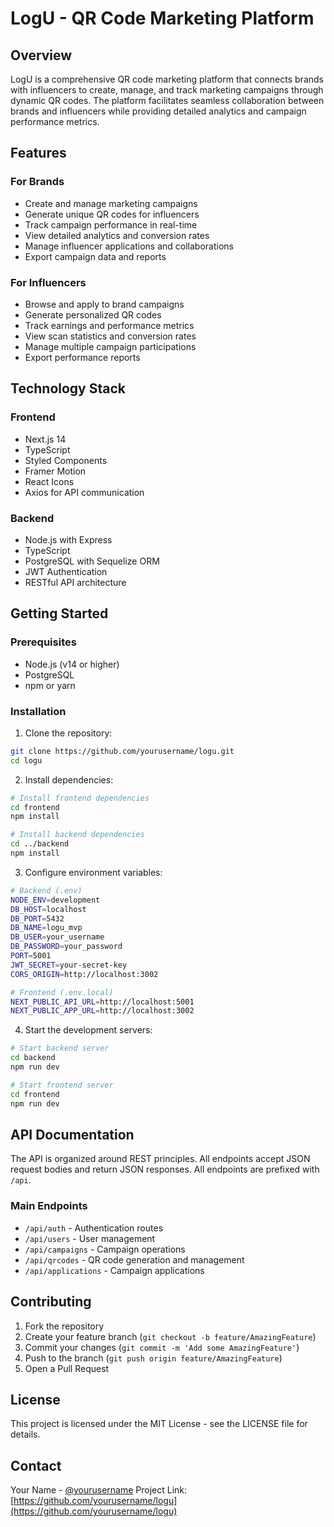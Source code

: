 # LogU - QR Code Marketing Platform

## Overview
LogU is a comprehensive QR code marketing platform that connects brands with influencers to create, manage, and track marketing campaigns through dynamic QR codes. The platform facilitates seamless collaboration between brands and influencers while providing detailed analytics and campaign performance metrics.

## Features

### For Brands
- Create and manage marketing campaigns
- Generate unique QR codes for influencers
- Track campaign performance in real-time
- View detailed analytics and conversion rates
- Manage influencer applications and collaborations
- Export campaign data and reports

### For Influencers
- Browse and apply to brand campaigns
- Generate personalized QR codes
- Track earnings and performance metrics
- View scan statistics and conversion rates
- Manage multiple campaign participations
- Export performance reports

## Technology Stack

### Frontend
- Next.js 14
- TypeScript
- Styled Components
- Framer Motion
- React Icons
- Axios for API communication

### Backend
- Node.js with Express
- TypeScript
- PostgreSQL with Sequelize ORM
- JWT Authentication
- RESTful API architecture

## Getting Started

### Prerequisites
- Node.js (v14 or higher)
- PostgreSQL
- npm or yarn

### Installation

1. Clone the repository:
```bash
git clone https://github.com/yourusername/logu.git
cd logu
```

2. Install dependencies:
```bash
# Install frontend dependencies
cd frontend
npm install

# Install backend dependencies
cd ../backend
npm install
```

3. Configure environment variables:
```bash
# Backend (.env)
NODE_ENV=development
DB_HOST=localhost
DB_PORT=5432
DB_NAME=logu_mvp
DB_USER=your_username
DB_PASSWORD=your_password
PORT=5001
JWT_SECRET=your-secret-key
CORS_ORIGIN=http://localhost:3002

# Frontend (.env.local)
NEXT_PUBLIC_API_URL=http://localhost:5001
NEXT_PUBLIC_APP_URL=http://localhost:3002
```

4. Start the development servers:
```bash
# Start backend server
cd backend
npm run dev

# Start frontend server
cd frontend
npm run dev
```

## API Documentation

The API is organized around REST principles. All endpoints accept JSON request bodies and return JSON responses. All endpoints are prefixed with `/api`.

### Main Endpoints
- `/api/auth` - Authentication routes
- `/api/users` - User management
- `/api/campaigns` - Campaign operations
- `/api/qrcodes` - QR code generation and management
- `/api/applications` - Campaign applications

## Contributing

1. Fork the repository
2. Create your feature branch (`git checkout -b feature/AmazingFeature`)
3. Commit your changes (`git commit -m 'Add some AmazingFeature'`)
4. Push to the branch (`git push origin feature/AmazingFeature`)
5. Open a Pull Request

## License

This project is licensed under the MIT License - see the LICENSE file for details.

## Contact

Your Name - [@yourusername](https://twitter.com/yourusername)
Project Link: [https://github.com/yourusername/logu](https://github.com/yourusername/logu)
